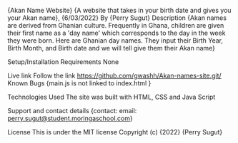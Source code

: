{Akan Name Website}
{A website that takes in your birth date and gives you your Akan name}, {6/03/2022}
By {Perry Sugut}
Description
{Akan names are derived from Ghanian culture. Frequently in Ghana, children are given their first name as a 'day name' which corresponds to the day in the week they were born. Here are Ghanian day names. They input their Birth Year, Birth Month, and Birth date and we will tell give them their Akan name}

Setup/Installation Requirements
None

Live link
Follow the link https://github.com/gwashh/Akan-names-site.git/
Known Bugs
{main.js is not linked to index.html }

Technologies Used
The site was built with HTML, CSS and Java Script

Support and contact details
{contact: email: perry.sugut@student.moringaschool.com}

License
This is under the MIT license Copyright (c) {2022} {Perry Sugut}